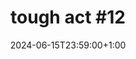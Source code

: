 ---
layout: event
title: "tough act #12"
lineup: 
    - "umru"
    - "kontronatura"
    - "aleroj"
    - "The Tough Act Residents Association"
date:  2024-06-15T23:59:00+1:00
location: "the white hotel"
# image: 
#     - "/img/wbd.webp"
link-style: "background-color: #FFF4E3"
background: "background-color: #E3DDD3"
colour: "#FF820B"
link: "https://ra.co/events/1876692"
---